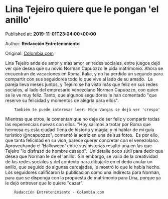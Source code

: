 
# Lina Tejeiro quiere que le pongan 'el anillo'

Published at: **2019-11-01T23:04:00+00:00**

Author: **Redacción Entretenimiento**

Original: [Colombia.com](https://www.colombia.com/entretenimiento/entretenimiento-y-farandula/lina-tejeiro-redes-sociales-246287)

Lina Tejeiro anda de amor y más amor en redes sociales, entre juegos dejó ver que desea que su novio Norman Capuozzo le pida matrimonio. Ahora se encuentran de vacaciones en Roma, Italia, y no ha perdido un segundo para compartir con sus seguidores todo lo que vive al lado de su amado. 
La pareja lleva meses juntos, y Tejeiro se ha visto más que feliz en sus redes sociales, al lado del empresario venezolano Norman Capuozzo, con quien se le ve muy feliz. Tanto, que algunos seguidores le han comentado "que reserve su felicidad y momentos de alegría para ellos". 

        También te puede interesar leer: Majo Vargas se dejó ver 'crespa'
      
Mientras que otros, le comentan que no deje de ser feliz y compartir todas las experiencias nuevas con ellos. "Hoy salimos a trotar por Roma que hermosa es esta ciudad  llena de historia y magia, y ni hablar de mi guía turístico @ncapuozzo", comentó la actriz en una de sus fotos. 
Es por ello, que tanta felicidad en su vida, parece querer concretar con el venezolano. Aprovechando el 'Halloween' entre sus historias resaltó una en las que Tejeiro "lo disfrazó de hombre casado". 
Un detalle poco sútil para decir que desea que Norman le de el 'anillo'. Sin embargo, se valió de la creatividad de las redes sociales y del contexto para dibujarle en el dedo anular un anillo, que seguido de algunas carcajadas, le mostró lo que le había hecho.
Los seguidores calificaron la publicación como una indirecta para Norman, para que se disponga con la propuesta de matrimonio para Lina, porque ya le dejó entrever que lo quiere "cazar". 

        Redacción Entretenimiento - Colombia.com
      
